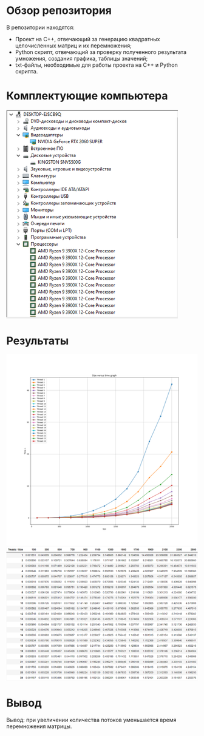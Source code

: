 # Обзор репозитория
В репозитории находятся:

- Проект на C++, отвечающий за генерацию квадратных целочисленных матриц и их перемножения;
- Python скрипт, отвечающий за проверку полученного результата умножения, создания графика, таблицы значений;
- txt-файлы, необходимые для работы проекта на C++ и Python скрипта.
# Комплектующие компьютера
  ![комплектующие](images/Screenshot_1.png)
# Результаты
  ![результаты](data/statistics.png)
  ![результаты](data/table.png)
# Вывод
  Вывод: при увеличении количества потоков уменьшается время перемножения матрицы.
